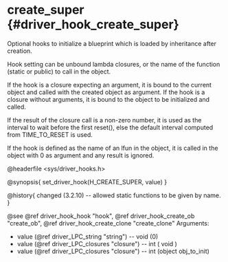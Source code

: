 create_super {#driver_hook_create_super}
========================================
Optional hooks to initialize a blueprint which is loaded by inheritance after creation.

Hook setting can be unbound lambda closures, or the name of the function (static or public) to call in the object.

If the hook is a closure expecting an argument, it is bound to the current object and called with the created object as argument. If the hook is a closure without arguments, it is bound to the object to be initialized and called.

If the result of the closure call is a non-zero number, it is used as the interval to wait before the first reset(), else the default interval computed from TIME_TO_RESET is used.

If the hook is defined as the name of an lfun in the object, it is called in the object with 0 as argument and any result is ignored.

@headerfile <sys/driver_hooks.h>

@synopsis{
set_driver_hook(H_CREATE_SUPER, value)
}

@history{
changed (3.2.10) -- allowed static functions to be given by name.
}

@see @ref driver_hook_hook "hook", @ref driver_hook_create_ob "create_ob", @ref driver_hook_create_clone "create_clone"
Arguments: 
- value (@ref driver_LPC_string "string") -- void <name> (0)
- value (@ref driver_LPC_closures "closure") -- int <closure> ( void )
- value (@ref driver_LPC_closures "closure") -- int <closure> (object obj_to_init)
